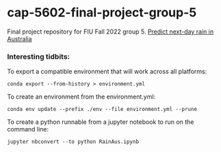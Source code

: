 # cap-5602-final-project-group-5
Final project repository for FIU Fall 2022 group 5.
[Predict next-day rain in Australia](https://www.kaggle.com/datasets/jsphyg/weather-dataset-rattle-package)

### Interesting tidbits:
To export a compatible environment that will work across all platforms:

`conda export --from-history > environment.yml`

To create an environment from the environment.yml:

`conda env update --prefix ./env --file environment.yml --prune`

To create a python runnable from a jupyter notebook to run on the command line:

`jupyter nbconvert --to python RainAus.ipynb`
